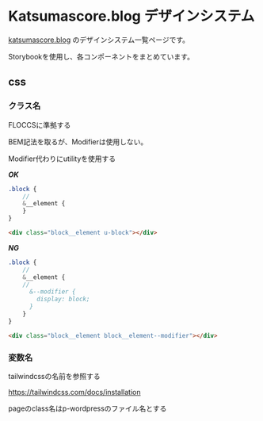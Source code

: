 # Katsumascore.blog デザインシステム

[katsumascore.blog](https://katsumascore.blog/) のデザインシステム一覧ページです。

Storybookを使用し、各コンポーネントをまとめています。

## css

### クラス名

FLOCCSに準拠する

BEM記法を取るが、Modifierは使用しない。

Modifier代わりにutilityを使用する

***OK***

```sass
.block {
    //
    &__element {
    }
}
```

```html
<div class="block__element u-block"></div>
```

***NG***

```sass
.block {
    //
    &__element {
    //
      &--modifier {
        display: block;
      }
    }
}
```

```html
<div class="block__element block__element--modifier"></div>
```

### 変数名

tailwindcssの名前を参照する

https://tailwindcss.com/docs/installation

pageのclass名はp-wordpressのファイル名とする
